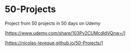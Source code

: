 # 50-Projects
Project from 50 projects in 50 days on Udemy

[https://www.udemy.com/share/103Pv2CUMcdldVQnw=/]

[https://nicolas-leveque.github.io/50-Projects/]
